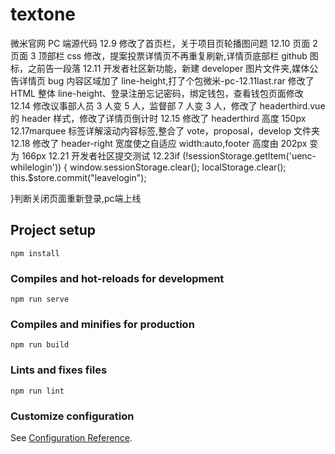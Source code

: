 # textone

微米官网 PC 端源代码
12.9 修改了首页栏，关于项目页轮播图问题
12.10 页面 2 页面 3 顶部栏 css 修改，提案投票详情页不再重复刷新,详情页底部栏 github 图标，之前告一段落
12.11 开发者社区新功能，新建 developer 图片文件夹,媒体公告详情页 bug 内容区域加了 line-height,打了个包微米-pc-12.11last.rar
修改了 HTML 整体 line-height、登录注册忘记密码，绑定钱包，查看钱包页面修改
12.14 修改议事部人员 3 人变 5 人，监督部 7 人变 3 人，修改了 headerthird.vue 的 header 样式，修改了详情页倒计时
12.15 修改了 headerthird 高度 150px
12.17marquee 标签详解滚动内容标签,整合了 vote，proposal，develop 文件夹
12.18 修改了 header-right 宽度使之自适应 width:auto,footer 高度由 202px 变为 166px
12.21 开发者社区提交测试
12.23if (!sessionStorage.getItem('uenc-whilelogin')) {
window.sessionStorage.clear();
localStorage.clear();
this.\$store.commit("leavelogin");
  
 }判断关闭页面重新登录,pc端上线

## Project setup

```
npm install
```

### Compiles and hot-reloads for development

```
npm run serve
```

### Compiles and minifies for production

```
npm run build
```

### Lints and fixes files

```
npm run lint
```

### Customize configuration

See [Configuration Reference](https://cli.vuejs.org/config/).

